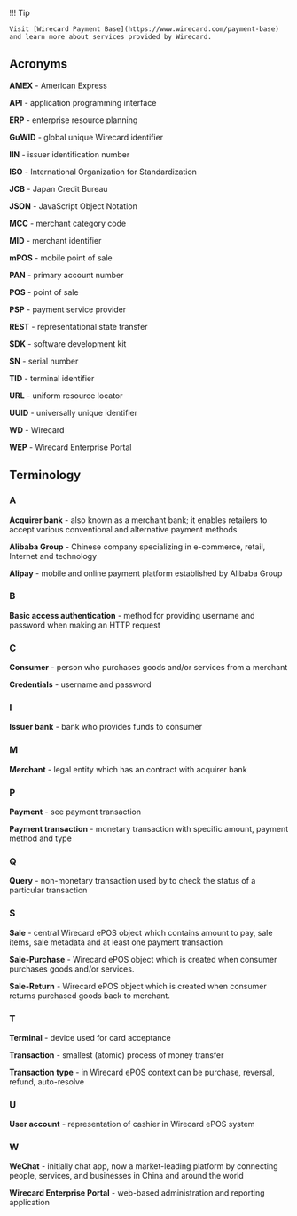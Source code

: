 !!! Tip

    Visit [Wirecard Payment Base](https://www.wirecard.com/payment-base) and learn more about services provided by Wirecard.

## Acronyms

**AMEX** - American Express

**API** - application programming interface

**ERP** - enterprise resource planning

**GuWID** - global unique Wirecard identifier

**IIN** - issuer identification number

**ISO** - International Organization for Standardization

**JCB** - Japan Credit Bureau

**JSON** - JavaScript Object Notation

**MCC** - merchant category code

**MID** - merchant identifier

**mPOS** - mobile point of sale

**PAN** - primary account number

**POS** - point of sale

**PSP** - payment service provider

**REST** - representational state transfer

**SDK** - software development kit

**SN** - serial number

**TID** - terminal identifier

**URL** - uniform resource locator

**UUID** - universally unique identifier

**WD** - Wirecard

**WEP** - Wirecard Enterprise Portal

## Terminology

### A

**Acquirer bank** - also known as a merchant bank; it enables retailers to accept various conventional and alternative payment methods

**Alibaba Group** - Chinese company specializing in e-commerce, retail, Internet and technology

**Alipay** - mobile and online payment platform established by Alibaba Group

### B

**Basic access authentication** - method for providing username and password when making an HTTP request

### C

**Consumer** - person who purchases goods and/or services from a merchant

**Credentials** - username and password

### I

**Issuer bank** - bank who provides funds to consumer

### M

**Merchant** - legal entity which has an contract with acquirer bank

### P

**Payment** - see payment transaction

**Payment transaction** - monetary transaction with specific amount, payment method and type

### Q

**Query** - non-monetary transaction used by to check the status of a particular transaction

### S

**Sale** - central Wirecard ePOS object which contains amount to pay, sale items, sale metadata and at least one payment transaction

**Sale-Purchase** - Wirecard ePOS object which is created when consumer purchases goods and/or services.

**Sale-Return** -  Wirecard ePOS object which is created when consumer returns purchased goods back to merchant.

### T

**Terminal** - device used for card acceptance

**Transaction** - smallest (atomic) process of money transfer

**Transaction type** - in Wirecard ePOS context can be purchase, reversal, refund, auto-resolve

### U

**User account** - representation of cashier in Wirecard ePOS system

### W

**WeChat** - initially chat app, now a market-leading platform by connecting people, services, and businesses in China and around the world

**Wirecard Enterprise Portal** - web-based administration and reporting application